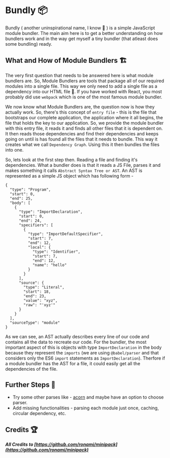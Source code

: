 # Bundly 📦
Bundly ( another uninspirational name, I know 🙈 ) is a simple JavaScript module bundler. The main aim here is to 
get a better understanding on how bundlers work and in the way get myself a tiny bundler (that atleast does some bundling) ready.

## What and How of Module Bundlers 🏗️
The very first question that needs to be answered here is what module bundlers are. So, Module Bundlers are tools that package all of our required modules into a single file. This way we only need to add a single file as a dependency into our HTML file 🎉. If you have worked with React, you most probably did use `webpack` which is one of the most famous module bundler.

We now know what Module Bundlers are, the question now is how they actually work. So, there's this concept of `entry file` - this is the file that bootstraps our complete application, the application where it all begins, the file that holds the key to our application. So, we provide the module bundler with this entry file, it reads it and finds all other files that it is dependent on. It then reads those dependencies and find their dependencies and keeps going on until is has found all the files that it needs to bundle. This way it creates what we call `Dependency Graph`. Using this it then bundles the files into one.

So, lets look at the first step then. Reading a file and finding it's dependencies. What a bundler does is that it reads a JS File, parses it and makes something it calls `Abstract Syntax Tree or AST`. An AST is represented as a simple JS object which has following form -
```
{
  "type": "Program",
  "start": 0,
  "end": 25,
  "body": [
    {
      "type": "ImportDeclaration",
      "start": 0,
      "end": 24,
      "specifiers": [
        {
          "type": "ImportDefaultSpecifier",
          "start": 7,
          "end": 12,
          "local": {
            "type": "Identifier",
            "start": 7,
            "end": 12,
            "name": "hello"
          }
        }
      ],
      "source": {
        "type": "Literal",
        "start": 18,
        "end": 23,
        "value": "xyz",
        "raw": "'xyz'"
      }
    }
  ],
  "sourceType": "module"
}
```
As we can see, an AST actually describes every line of our code and contains all the data to recreate our code. For the bundler, the most important aspect of this is objects with type `ImportDeclaration` in the body because they represent the `imports` (we are using `@babel/parser` and that considers only the ES6 `import` statements as `ImportDeclaration`). Therfore if a module bundler has the AST for a file, it could easily get all the dependencies of the file.

## Further Steps 🚶
- Try some other parses like - [acorn](https://github.com/acornjs/acorn) and maybe have an option to choose parser.
- Add missing functionalities - parsing each module just once, caching, circular dependency, etc.

## Credits 🏆
***All Credits to [https://github.com/ronami/minipack](https://github.com/ronami/minipack)***